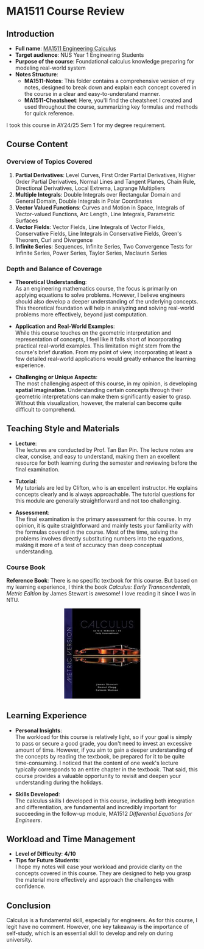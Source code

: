 # MA1511 Course Review
## Introduction
- **Full name**: [MA1511 Engineering Calculus](https://nusmods.com/courses/MA1511/engineering-calculus)
- **Target audience**: NUS Year 1 Engineering Students
- **Purpose of the course**: Foundational calculus knowledge preparing for modeling real-world system
- **Notes Structure**:  
   - **MA1511-Notes**: This folder contains a comprehensive version of my notes, designed to break down and explain each concept covered in the course in a clear and easy-to-understand manner.  
   - **MA1511-Cheatsheet**: Here, you'll find the cheatsheet I created and used throughout the course, summarizing key formulas and methods for quick reference.  

I took this course in AY24/25 Sem 1 for my degree requirement.

## Course Content
### Overview of Topics Covered
1. **Partial Derivatives**: Level Curves, First Order Partial Derivatives, Higher Order Partial Derivatives, Normal Lines and Tangent Planes, Chain Rule, Directional Derivatives, Local Extrema, Lagrange Multipliers
2. **Multiple Integrals**: Double Integrals over Rectangular Domain and General Domain, Double Integrals in Polar Coordinates
3. **Vector Valued Functions**: Curves and Motion in Space, Integrals of Vector-valued Functions, Arc Length, Line Integrals, Parametric Surfaces
4. **Vector Fields**: Vector Fields, Line Integrals of Vector Fields, Conservative Fields, Line Integrals in Conservative Fields, Green's Theorem, Curl and Divergence
5. **Infinite Series**: Sequences, Infinite Series, Two Convergence Tests for Infinite Series, Power Series, Taylor Series, Maclaurin Series

### Depth and Balance of Coverage

- **Theoretical Understanding**:  
   As an engineering mathematics course, the focus is primarily on applying equations to solve problems. However, I believe engineers should also develop a deeper understanding of the underlying concepts. This theoretical foundation will help in analyzing and solving real-world problems more effectively, beyond just computation.

- **Application and Real-World Examples**:  
   While this course touches on the geometric interpretation and representation of concepts, I feel like it falls short of incorporating practical real-world examples. This limitation might stem from the course's brief duration. From my point of view, incorporating at least a few detailed real-world applications would greatly enhance the learning experience.

- **Challenging or Unique Aspects**:  
   The most challenging aspect of this course, in my opinion, is developing **spatial imagination**. Understanding certain concepts through their geometric interpretations can make them significantly easier to grasp. Without this visualization, however, the material can become quite difficult to comprehend.

## Teaching Style and Materials
- **Lecture**:  
   The lectures are conducted by Prof. Tan Ban Pin. The lecture notes are clear, concise, and easy to understand, making them an excellent resource for both learning during the semester and reviewing before the final examination.  

- **Tutorial**:  
   My tutorials are led by Clifton, who is an excellent instructor. He explains concepts clearly and is always approachable. The tutorial questions for this module are generally straightforward and not too challenging.

- **Assessment**:  
   The final examination is the primary assessment for this course. In my opinion, it is quite straightforward and mainly tests your familiarity with the formulas covered in the course. Most of the time, solving the problems involves directly substituting numbers into the equations, making it more of a test of accuracy than deep conceptual understanding.  

### Course Book
**Reference Book**: There is no specific textbook for this course. But based on my learning experience, I think the book *Calculus: Early Transcendentals, Metric Edition* by James Stewart is awesome! I love reading it since I was in NTU.

<p align="center">
  <img src="./images/MA1511_Referencebook.jpg" alt="LAF1201 Coursebook" width="200">
</p>

## Learning Experience
- **Personal Insights**:  
   The workload for this course is relatively light, so if your goal is simply to pass or secure a good grade, you don't need to invest an excessive amount of time. However, if you aim to gain a deeper understanding of the concepts by reading the textbook, be prepared for it to be quite time-consuming. I noticed that the content of one week's lecture typically corresponds to an entire chapter in the textbook. That said, this course provides a valuable opportunity to revisit and deepen your understanding during the holidays.

- **Skills Developed**:  
   The calculus skills I developed in this course, including both integration and differentiation, are fundamental and incredibly important for succeeding in the follow-up module, MA1512 *Differential Equations for Engineers*.  

## Workload and Time Management  
- **Level of Difficulty**:  **4/10**
- **Tips for Future Students**:  
    I hope my notes will ease your workload and provide clarity on the concepts covered in this course. They are designed to help you grasp the material more effectively and approach the challenges with confidence.

## Conclusion
Calculus is a fundamental skill, especially for engineers. As for this course, I legit have no comment. However, one key takeaway is the importance of self-study, which is an essential skill to develop and rely on during university.